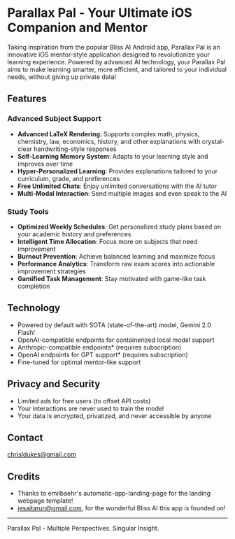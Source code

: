 # Parallax Pal - Your Ultimate iOS Companion and Mentor

Taking inspiration from the popular Bliss AI Android app, Parallax Pal is an innovative iOS mentor-style application designed to revolutionize your learning experience. Powered by advanced AI technology, your Parallax Pal aims to make learning smarter, more efficient, and tailored to your individual needs, without giving up private data!

## Features

### Advanced Subject Support
- **Advanced LaTeX Rendering**: Supports complex math, physics, chemistry, law, economics, history, and other explanations with crystal-clear handwriting-style responses
- **Self-Learning Memory System**: Adapts to your learning style and improves over time
- **Hyper-Personalized Learning**: Provides explanations tailored to your curriculum, grade, and preferences
- **Free Unlimited Chats**: Enjoy unlimited conversations with the AI tutor
- **Multi-Modal Interaction**: Send multiple images and even speak to the AI

### Study Tools
- **Optimized Weekly Schedules**: Get personalized study plans based on your academic history and preferences
- **Intelligent Time Allocation**: Focus more on subjects that need improvement
- **Burnout Prevention**: Achieve balanced learning and maximize focus
- **Performance Analytics**: Transform raw exam scores into actionable improvement strategies
- **Gamified Task Management**: Stay motivated with game-like task completion

## Technology
- Powered by default with SOTA (state-of-the-art) model, Gemini 2.0 Flash!
- OpenAI-compatible endpoints for containerized local model support
- Anthropic-compatible endpoints* (requires subscription)
- OpenAI endpoints for GPT support* (requires subscription)
- Fine-tuned for optimal mentor-like support

## Privacy and Security
- Limited ads for free users (to offset API costs)
- Your interactions are never used to train the model
- Your data is encrypted, privatized, and never accessible by anyone

## Contact
chrisldukes@gmail.com

## Credits
- Thanks to emilbaehr's automatic-app-landing-page for the landing webpage template!
- jesaitarun@gmail.com, for the wonderful Bliss AI this app is founded on!

---

Parallax Pal - Multiple Perspectives. Singular Insight.
